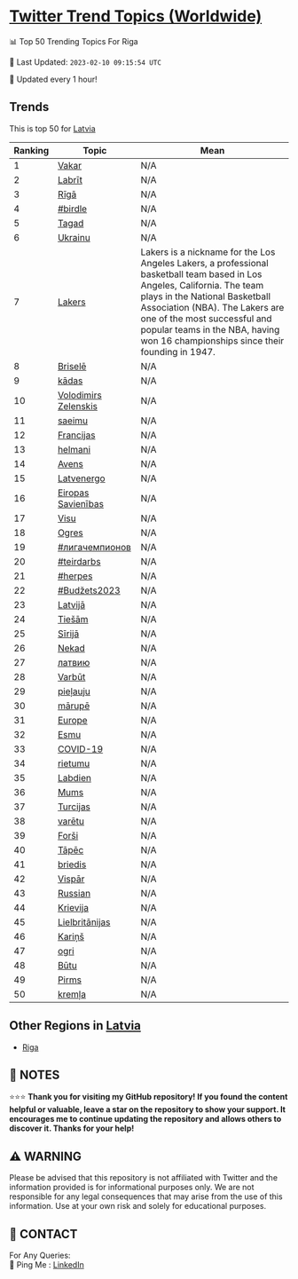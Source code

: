 [Twitter Trend Topics (Worldwide)](https://github.com/ErcinDedeoglu/Twitter-Trend-Topics)
==========


📊 Top 50 Trending Topics For Riga

📆 Last Updated: `2023-02-10 09:15:54 UTC`

🔧 Updated every 1 hour!


## Trends

This is top 50 for [Latvia](</Latvia>)

| Ranking | Topic | Mean |
| ------- | ------------ | ------------ |
| 1 | [Vakar](http://twitter.com/search?q=Vakar) | N/A |
| 2 | [Labrīt](http://twitter.com/search?q=Labr%c4%abt) | N/A |
| 3 | [Rīgā](http://twitter.com/search?q=R%c4%abg%c4%81) | N/A |
| 4 | [#birdle](http://twitter.com/search?q=%23birdle) | N/A |
| 5 | [Tagad](http://twitter.com/search?q=Tagad) | N/A |
| 6 | [Ukrainu](http://twitter.com/search?q=Ukrainu) | N/A |
| 7 | [Lakers](http://twitter.com/search?q=Lakers) | Lakers is a nickname for the Los Angeles Lakers, a professional basketball team based in Los Angeles, California. The team plays in the National Basketball Association (NBA). The Lakers are one of the most successful and popular teams in the NBA, having won 16 championships since their founding in 1947. |
| 8 | [Briselē](http://twitter.com/search?q=Brisel%c4%93) | N/A |
| 9 | [kādas](http://twitter.com/search?q=k%c4%81das) | N/A |
| 10 | [Volodimirs Zelenskis](http://twitter.com/search?q=Volodimirs+Zelenskis) | N/A |
| 11 | [saeimu](http://twitter.com/search?q=saeimu) | N/A |
| 12 | [Francijas](http://twitter.com/search?q=Francijas) | N/A |
| 13 | [helmani](http://twitter.com/search?q=helmani) | N/A |
| 14 | [Avens](http://twitter.com/search?q=Avens) | N/A |
| 15 | [Latvenergo](http://twitter.com/search?q=Latvenergo) | N/A |
| 16 | [Eiropas Savienības](http://twitter.com/search?q=Eiropas+Savien%c4%abbas) | N/A |
| 17 | [Visu](http://twitter.com/search?q=Visu) | N/A |
| 18 | [Ogres](http://twitter.com/search?q=Ogres) | N/A |
| 19 | [#лигачемпионов](http://twitter.com/search?q=%23%d0%bb%d0%b8%d0%b3%d0%b0%d1%87%d0%b5%d0%bc%d0%bf%d0%b8%d0%be%d0%bd%d0%be%d0%b2) | N/A |
| 20 | [#teirdarbs](http://twitter.com/search?q=%23teirdarbs) | N/A |
| 21 | [#herpes](http://twitter.com/search?q=%23herpes) | N/A |
| 22 | [#Budžets2023](http://twitter.com/search?q=%23Bud%c5%beets2023) | N/A |
| 23 | [Latvijā](http://twitter.com/search?q=Latvij%c4%81) | N/A |
| 24 | [Tiešām](http://twitter.com/search?q=Tie%c5%a1%c4%81m) | N/A |
| 25 | [Sīrijā](http://twitter.com/search?q=S%c4%abrij%c4%81) | N/A |
| 26 | [Nekad](http://twitter.com/search?q=Nekad) | N/A |
| 27 | [латвию](http://twitter.com/search?q=%d0%bb%d0%b0%d1%82%d0%b2%d0%b8%d1%8e) | N/A |
| 28 | [Varbūt](http://twitter.com/search?q=Varb%c5%abt) | N/A |
| 29 | [pieļauju](http://twitter.com/search?q=pie%c4%bcauju) | N/A |
| 30 | [mārupē](http://twitter.com/search?q=m%c4%81rup%c4%93) | N/A |
| 31 | [Europe](http://twitter.com/search?q=Europe) | N/A |
| 32 | [Esmu](http://twitter.com/search?q=Esmu) | N/A |
| 33 | [COVID-19](http://twitter.com/search?q=COVID-19) | N/A |
| 34 | [rietumu](http://twitter.com/search?q=rietumu) | N/A |
| 35 | [Labdien](http://twitter.com/search?q=Labdien) | N/A |
| 36 | [Mums](http://twitter.com/search?q=Mums) | N/A |
| 37 | [Turcijas](http://twitter.com/search?q=Turcijas) | N/A |
| 38 | [varētu](http://twitter.com/search?q=var%c4%93tu) | N/A |
| 39 | [Forši](http://twitter.com/search?q=For%c5%a1i) | N/A |
| 40 | [Tāpēc](http://twitter.com/search?q=T%c4%81p%c4%93c) | N/A |
| 41 | [briedis](http://twitter.com/search?q=briedis) | N/A |
| 42 | [Vispār](http://twitter.com/search?q=Visp%c4%81r) | N/A |
| 43 | [Russian](http://twitter.com/search?q=Russian) | N/A |
| 44 | [Krievija](http://twitter.com/search?q=Krievija) | N/A |
| 45 | [Lielbritānijas](http://twitter.com/search?q=Lielbrit%c4%81nijas) | N/A |
| 46 | [Kariņš](http://twitter.com/search?q=Kari%c5%86%c5%a1) | N/A |
| 47 | [ogri](http://twitter.com/search?q=ogri) | N/A |
| 48 | [Būtu](http://twitter.com/search?q=B%c5%abtu) | N/A |
| 49 | [Pirms](http://twitter.com/search?q=Pirms) | N/A |
| 50 | [kremļa](http://twitter.com/search?q=krem%c4%bca) | N/A |



## Other Regions in [Latvia](</Latvia>)

* [Riga](</Latvia/Riga.md>)



## 📝 NOTES

⭐⭐⭐ **Thank you for visiting my GitHub repository! If you found the content helpful or valuable, leave a star on the repository to show your support. It encourages me to continue updating the repository and allows others to discover it. Thanks for your help!**


## ⚠️ WARNING

Please be advised that this repository is not affiliated with Twitter and the information provided is for informational purposes only. We are not responsible for any legal consequences that may arise from the use of this information. Use at your own risk and solely for educational purposes.


## 📨 CONTACT

 For Any Queries:  
            🏓 Ping Me : [LinkedIn](https://www.linkedin.com/in/ercindedeoglu/)
